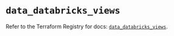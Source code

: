 # `data_databricks_views`

Refer to the Terraform Registry for docs: [`data_databricks_views`](https://registry.terraform.io/providers/databricks/databricks/1.56.0/docs/data-sources/views).
